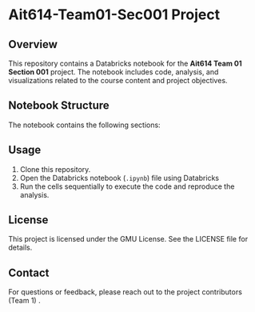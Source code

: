 # Ait614-Team01-Sec001 Project

## Overview
This repository contains a Databricks notebook for the **Ait614 Team 01 Section 001** project. The notebook includes code, analysis, and visualizations related to the course content and project objectives.

## Notebook Structure
The notebook contains the following sections:


## Usage
1. Clone this repository.
2. Open the Databricks notebook (`.ipynb`) file using Databricks
3. Run the cells sequentially to execute the code and reproduce the analysis.

## License
This project is licensed under the GMU License. See the LICENSE file for details.

## Contact
For questions or feedback, please reach out to the project contributors (Team 1) .
